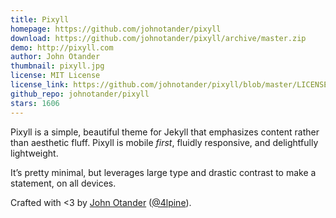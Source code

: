 ```yaml
---
title: Pixyll
homepage: https://github.com/johnotander/pixyll
download: https://github.com/johnotander/pixyll/archive/master.zip
demo: http://pixyll.com
author: John Otander
thumbnail: pixyll.jpg
license: MIT License
license_link: https://github.com/johnotander/pixyll/blob/master/LICENSE.txt
github_repo: johnotander/pixyll
stars: 1606
---
```


Pixyll is a simple, beautiful theme for Jekyll that emphasizes content
rather than aesthetic fluff. Pixyll is mobile _first_, fluidly
responsive, and delightfully lightweight.

It’s pretty minimal, but leverages large type and drastic contrast to
make a statement, on all devices.

Crafted with <3 by [John Otander](http://johnotander.com)
([@4lpine](https://twitter.com/4lpine)).
